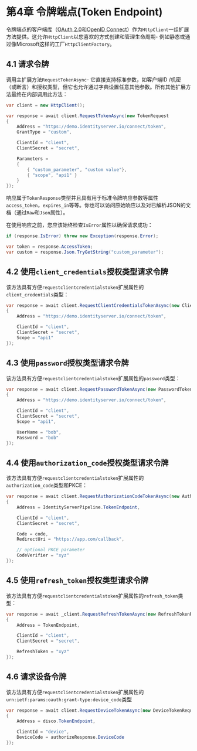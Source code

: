# 第4章 令牌端点(Token Endpoint)
令牌端点的客户端库（[OAuth 2.0](https://tools.ietf.org/html/rfc6749#section-3.2)和[OpenID Connect](https://openid.net/specs/openid-connect-core-1_0.html#TokenEndpoint)）作为`HttpClient`一组扩展方法提供。这允许`HttpClient`以您喜欢的方式创建和管理生命周期- 例如静态或通过像Microsoft这样的工厂`HttpClientFactory`。

## 4.1 请求令牌
调用主扩展方法`RequestTokenAsync`- 它直接支持标准参数，如客户端ID /机密（或断言）和授权类型，但它也允许通过字典设置任意其他参数。所有其他扩展方法最终在内部调用此方法：

``` C#
var client = new HttpClient();

var response = await client.RequestTokenAsync(new TokenRequest
{
    Address = "https://demo.identityserver.io/connect/token",
    GrantType = "custom",

    ClientId = "client",
    ClientSecret = "secret",

    Parameters =
    {
        { "custom_parameter", "custom value"},
        { "scope", "api1" }
    }
});
```   

响应属于`TokenResponse`类型并且具有用于标准令牌响应参数等属性`access_token`，`expires_in`等等。你也可以访问原始响应以及对已解析JSON的文档（通过`Raw`和`Json`属性）。

在使用响应之前，您应该始终检查`IsError`属性以确保请求成功：

``` C#
if (response.IsError) throw new Exception(response.Error);

var token = response.AccessToken;
var custom = response.Json.TryGetString("custom_parameter");
```  

## 4.2 使用`client_credentials`授权类型请求令牌
该方法具有方便`requestclientcredentialstoken`扩展属性的`client_credentials`类型：

``` C#
var response = await client.RequestClientCredentialsTokenAsync(new ClientCredentialsTokenRequest
{
    Address = "https://demo.identityserver.io/connect/token",

    ClientId = "client",
    ClientSecret = "secret",
    Scope = "api1"
});
```   

## 4.3 使用`password`授权类型请求令牌
该方法具有方便`requestclientcredentialstoken`扩展属性的`password`类型：

``` C#
var response = await client.RequestPasswordTokenAsync(new PasswordTokenRequest
{
    Address = "https://demo.identityserver.io/connect/token",

    ClientId = "client",
    ClientSecret = "secret",
    Scope = "api1",

    UserName = "bob",
    Password = "bob"
});
```   

## 4.4 使用`authorization_code`授权类型请求令牌
该方法具有方便`requestclientcredentialstoken`扩展属性的`authorization_code`类型和PKCE：

``` C#
var response = await client.RequestAuthorizationCodeTokenAsync(new AuthorizationCodeTokenRequest
{
    Address = IdentityServerPipeline.TokenEndpoint,

    ClientId = "client",
    ClientSecret = "secret",

    Code = code,
    RedirectUri = "https://app.com/callback",

    // optional PKCE parameter
    CodeVerifier = "xyz"
});
```   

## 4.5 使用`refresh_token`授权类型请求令牌
该方法具有方便`requestclientcredentialstoken`扩展属性的`refresh_token`类型：

``` C#
var response = await _client.RequestRefreshTokenAsync(new RefreshTokenRequest
{
    Address = TokenEndpoint,

    ClientId = "client",
    ClientSecret = "secret",

    RefreshToken = "xyz"
});
```   

## 4.6 请求设备令牌
该方法具有方便`requestclientcredentialstoken`扩展属性的`urn:ietf:params:oauth:grant-type:device_code`类型

``` C#
var response = await client.RequestDeviceTokenAsync(new DeviceTokenRequest
{
    Address = disco.TokenEndpoint,

    ClientId = "device",
    DeviceCode = authorizeResponse.DeviceCode
});
```